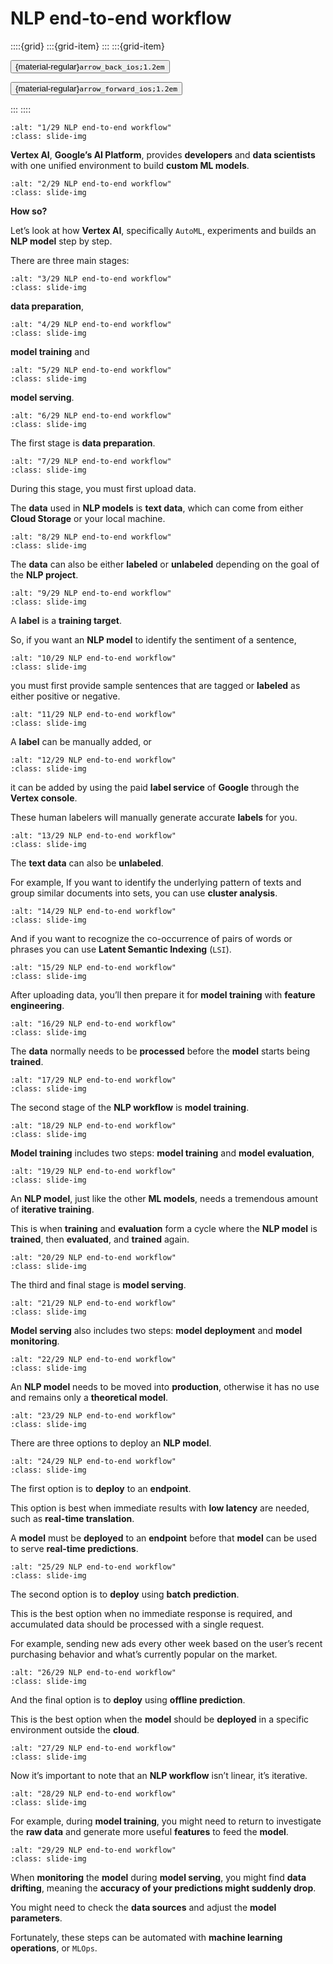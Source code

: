 # NLP end-to-end workflow

<aside class="margin sidebar">

::::{grid}
:::{grid-item}
:::
:::{grid-item}
<div id="slide-controls" class="btn-toolbar justify-content-between">

<button id="arrow_back" class="sd-btn">{material-regular}`arrow_back_ios;1.2em`</button>

<button id="arrow_forward" class="sd-btn">{material-regular}`arrow_forward_ios;1.2em`</button>
</div>
:::
::::
</aside>
<div class="slides">
<div>

```{image} ../../../images/gcp_courses/nlp_on_gcp/nlp_with_vertex_ai/nlp_end_to_end_workflow/001.jpg
:alt: "1/29 NLP end-to-end workflow"
:class: slide-img
```
<div class="cell tag_remove-input tag_output_scroll docutils container">
<div class="cell_output docutils container">

**Vertex AI**, **Google’s AI Platform**, provides **developers** and **data scientists** with one unified environment to build **custom ML models**.
</div>
</div>
</div>
</div>
<div class="slides">
<div>

```{image} ../../../images/gcp_courses/nlp_on_gcp/nlp_with_vertex_ai/nlp_end_to_end_workflow/005.jpg
:alt: "2/29 NLP end-to-end workflow"
:class: slide-img
```
<div class="cell tag_remove-input tag_output_scroll docutils container">
<div class="cell_output docutils container">

**How so?** 

Let’s look at how **Vertex AI**, specifically `AutoML`, experiments and builds an **NLP model** step by step. 

There are three main stages:
</div>
</div>
</div>
</div>
<div class="slides">
<div>

```{image} ../../../images/gcp_courses/nlp_on_gcp/nlp_with_vertex_ai/nlp_end_to_end_workflow/006.jpg
:alt: "3/29 NLP end-to-end workflow"
:class: slide-img
```
<div class="cell tag_remove-input tag_output_scroll docutils container">
<div class="cell_output docutils container">

**data preparation**,
</div>
</div>
</div>
</div>
<div class="slides">
<div>

```{image} ../../../images/gcp_courses/nlp_on_gcp/nlp_with_vertex_ai/nlp_end_to_end_workflow/007.jpg
:alt: "4/29 NLP end-to-end workflow"
:class: slide-img
```
<div class="cell tag_remove-input tag_output_scroll docutils container">
<div class="cell_output docutils container">

**model training** and
</div>
</div>
</div>
</div>
<div class="slides">
<div>

```{image} ../../../images/gcp_courses/nlp_on_gcp/nlp_with_vertex_ai/nlp_end_to_end_workflow/008.jpg
:alt: "5/29 NLP end-to-end workflow"
:class: slide-img
```
<div class="cell tag_remove-input tag_output_scroll docutils container">
<div class="cell_output docutils container">

**model serving**.
</div>
</div>
</div>
</div>
<div class="slides">
<div>

```{image} ../../../images/gcp_courses/nlp_on_gcp/nlp_with_vertex_ai/nlp_end_to_end_workflow/009.jpg
:alt: "6/29 NLP end-to-end workflow"
:class: slide-img
```
<div class="cell tag_remove-input tag_output_scroll docutils container">
<div class="cell_output docutils container">

The first stage is **data preparation**.
</div>
</div>
</div>
</div>
<div class="slides">
<div>

```{image} ../../../images/gcp_courses/nlp_on_gcp/nlp_with_vertex_ai/nlp_end_to_end_workflow/012.jpg
:alt: "7/29 NLP end-to-end workflow"
:class: slide-img
```
<div class="cell tag_remove-input tag_output_scroll docutils container">
<div class="cell_output docutils container">

During this stage, you must first upload data.

The **data** used in **NLP models** is **text data**, which can come from either **Cloud Storage** or your local machine.
</div>
</div>
</div>
</div>
<div class="slides">
<div>

```{image} ../../../images/gcp_courses/nlp_on_gcp/nlp_with_vertex_ai/nlp_end_to_end_workflow/013.jpg
:alt: "8/29 NLP end-to-end workflow"
:class: slide-img
```
<div class="cell tag_remove-input tag_output_scroll docutils container">
<div class="cell_output docutils container">

The **data** can also be either **labeled** or **unlabeled** depending on the goal of the **NLP project**.
</div>
</div>
</div>
</div>
<div class="slides">
<div>

```{image} ../../../images/gcp_courses/nlp_on_gcp/nlp_with_vertex_ai/nlp_end_to_end_workflow/014.jpg
:alt: "9/29 NLP end-to-end workflow"
:class: slide-img
```
<div class="cell tag_remove-input tag_output_scroll docutils container">
<div class="cell_output docutils container">

A **label** is a **training target**. 

So, if you want an **NLP model** to identify the sentiment of a sentence,
</div>
</div>
</div>
</div>
<div class="slides">
<div>

```{image} ../../../images/gcp_courses/nlp_on_gcp/nlp_with_vertex_ai/nlp_end_to_end_workflow/016.jpg
:alt: "10/29 NLP end-to-end workflow"
:class: slide-img
```
<div class="cell tag_remove-input tag_output_scroll docutils container">
<div class="cell_output docutils container">

you must first provide sample sentences that are tagged or **labeled** as either positive or negative.
</div>
</div>
</div>
</div>
<div class="slides">
<div>

```{image} ../../../images/gcp_courses/nlp_on_gcp/nlp_with_vertex_ai/nlp_end_to_end_workflow/017.jpg
:alt: "11/29 NLP end-to-end workflow"
:class: slide-img
```
<div class="cell tag_remove-input tag_output_scroll docutils container">
<div class="cell_output docutils container">

A **label** can be manually added, or
</div>
</div>
</div>
</div>
<div class="slides">
<div>

```{image} ../../../images/gcp_courses/nlp_on_gcp/nlp_with_vertex_ai/nlp_end_to_end_workflow/018.jpg
:alt: "12/29 NLP end-to-end workflow"
:class: slide-img
```
<div class="cell tag_remove-input tag_output_scroll docutils container">
<div class="cell_output docutils container">

it can be added by using the paid **label service** of **Google** through the **Vertex console**. 

These human labelers will manually generate accurate **labels** for you.
</div>
</div>
</div>
</div>
<div class="slides">
<div>

```{image} ../../../images/gcp_courses/nlp_on_gcp/nlp_with_vertex_ai/nlp_end_to_end_workflow/019.jpg
:alt: "13/29 NLP end-to-end workflow"
:class: slide-img
```
<div class="cell tag_remove-input tag_output_scroll docutils container">
<div class="cell_output docutils container">

The **text data** can also be **unlabeled**. 

For example, If you want to identify the underlying pattern of texts and group similar documents into sets, you can use **cluster analysis**.
</div>
</div>
</div>
</div>
<div class="slides">
<div>

```{image} ../../../images/gcp_courses/nlp_on_gcp/nlp_with_vertex_ai/nlp_end_to_end_workflow/020.jpg
:alt: "14/29 NLP end-to-end workflow"
:class: slide-img
```
<div class="cell tag_remove-input tag_output_scroll docutils container">
<div class="cell_output docutils container">

And if you want to recognize the co-occurrence of pairs of words or phrases you can use **Latent Semantic Indexing** (`LSI`).
</div>
</div>
</div>
</div>
<div class="slides">
<div>

```{image} ../../../images/gcp_courses/nlp_on_gcp/nlp_with_vertex_ai/nlp_end_to_end_workflow/021.jpg
:alt: "15/29 NLP end-to-end workflow"
:class: slide-img
```
<div class="cell tag_remove-input tag_output_scroll docutils container">
<div class="cell_output docutils container">

After uploading data, you’ll then prepare it for **model training** with **feature engineering**.
</div>
</div>
</div>
</div>
<div class="slides">
<div>

```{image} ../../../images/gcp_courses/nlp_on_gcp/nlp_with_vertex_ai/nlp_end_to_end_workflow/023.jpg
:alt: "16/29 NLP end-to-end workflow"
:class: slide-img
```
<div class="cell tag_remove-input tag_output_scroll docutils container">
<div class="cell_output docutils container">

The **data** normally needs to be **processed** before the **model** starts being **trained**.
</div>
</div>
</div>
</div>
<div class="slides">
<div>

```{image} ../../../images/gcp_courses/nlp_on_gcp/nlp_with_vertex_ai/nlp_end_to_end_workflow/024.jpg
:alt: "17/29 NLP end-to-end workflow"
:class: slide-img
```
<div class="cell tag_remove-input tag_output_scroll docutils container">
<div class="cell_output docutils container">

The second stage of the **NLP workflow** is **model training**.
</div>
</div>
</div>
</div>
<div class="slides">
<div>

```{image} ../../../images/gcp_courses/nlp_on_gcp/nlp_with_vertex_ai/nlp_end_to_end_workflow/026.jpg
:alt: "18/29 NLP end-to-end workflow"
:class: slide-img
```
<div class="cell tag_remove-input tag_output_scroll docutils container">
<div class="cell_output docutils container">

**Model training** includes two steps: **model training** and **model evaluation**,
</div>
</div>
</div>
</div>
<div class="slides">
<div>

```{image} ../../../images/gcp_courses/nlp_on_gcp/nlp_with_vertex_ai/nlp_end_to_end_workflow/027.jpg
:alt: "19/29 NLP end-to-end workflow"
:class: slide-img
```
<div class="cell tag_remove-input tag_output_scroll docutils container">
<div class="cell_output docutils container">

An **NLP model**, just like the other **ML models**, needs a tremendous amount of **iterative training**.

This is when **training** and **evaluation** form a cycle where the **NLP model** is **trained**, then **evaluated**, and **trained** again.
</div>
</div>
</div>
</div>
<div class="slides">
<div>

```{image} ../../../images/gcp_courses/nlp_on_gcp/nlp_with_vertex_ai/nlp_end_to_end_workflow/028.jpg
:alt: "20/29 NLP end-to-end workflow"
:class: slide-img
```
<div class="cell tag_remove-input tag_output_scroll docutils container">
<div class="cell_output docutils container">

The third and final stage is **model serving**.
</div>
</div>
</div>
</div>
<div class="slides">
<div>

```{image} ../../../images/gcp_courses/nlp_on_gcp/nlp_with_vertex_ai/nlp_end_to_end_workflow/030.jpg
:alt: "21/29 NLP end-to-end workflow"
:class: slide-img
```
<div class="cell tag_remove-input tag_output_scroll docutils container">
<div class="cell_output docutils container">

**Model serving** also includes two steps: **model deployment** and **model monitoring**.
</div>
</div>
</div>
</div>
<div class="slides">
<div>

```{image} ../../../images/gcp_courses/nlp_on_gcp/nlp_with_vertex_ai/nlp_end_to_end_workflow/031.jpg
:alt: "22/29 NLP end-to-end workflow"
:class: slide-img
```
<div class="cell tag_remove-input tag_output_scroll docutils container">
<div class="cell_output docutils container">

An **NLP model** needs to be moved into **production**, otherwise it has no use and remains only a **theoretical model**.
</div>
</div>
</div>
</div>
<div class="slides">
<div>

```{image} ../../../images/gcp_courses/nlp_on_gcp/nlp_with_vertex_ai/nlp_end_to_end_workflow/032.jpg
:alt: "23/29 NLP end-to-end workflow"
:class: slide-img
```
<div class="cell tag_remove-input tag_output_scroll docutils container">
<div class="cell_output docutils container">

There are three options to deploy an **NLP model**.
</div>
</div>
</div>
</div>
<div class="slides">
<div>

```{image} ../../../images/gcp_courses/nlp_on_gcp/nlp_with_vertex_ai/nlp_end_to_end_workflow/035.jpg
:alt: "24/29 NLP end-to-end workflow"
:class: slide-img
```
<div class="cell tag_remove-input tag_output_scroll docutils container">
<div class="cell_output docutils container">

The first option is to **deploy** to an **endpoint**. 

This option is best when immediate results with **low latency** are needed, such as **real-time translation**. 

A **model** must be **deployed** to an **endpoint** before that **model** can be used to serve **real-time predictions**.
</div>
</div>
</div>
</div>
<div class="slides">
<div>

```{image} ../../../images/gcp_courses/nlp_on_gcp/nlp_with_vertex_ai/nlp_end_to_end_workflow/037.jpg
:alt: "25/29 NLP end-to-end workflow"
:class: slide-img
```
<div class="cell tag_remove-input tag_output_scroll docutils container">
<div class="cell_output docutils container">

The second option is to **deploy** using **batch prediction**. 

This is the best option when no immediate response is required, and accumulated data should be processed with a single request.

For example, sending new ads every other week based on the user’s recent purchasing behavior and what’s currently popular on the market.
</div>
</div>
</div>
</div>
<div class="slides">
<div>

```{image} ../../../images/gcp_courses/nlp_on_gcp/nlp_with_vertex_ai/nlp_end_to_end_workflow/039.jpg
:alt: "26/29 NLP end-to-end workflow"
:class: slide-img
```
<div class="cell tag_remove-input tag_output_scroll docutils container">
<div class="cell_output docutils container">

And the final option is to **deploy** using **offline prediction**.

This is the best option when the **model** should be **deployed** in a specific environment outside the **cloud**.
</div>
</div>
</div>
</div>
<div class="slides">
<div>

```{image} ../../../images/gcp_courses/nlp_on_gcp/nlp_with_vertex_ai/nlp_end_to_end_workflow/040.jpg
:alt: "27/29 NLP end-to-end workflow"
:class: slide-img
```
<div class="cell tag_remove-input tag_output_scroll docutils container">
<div class="cell_output docutils container">

Now it’s important to note that an **NLP workflow** isn’t linear, it’s iterative.
</div>
</div>
</div>
</div>
<div class="slides">
<div>

```{image} ../../../images/gcp_courses/nlp_on_gcp/nlp_with_vertex_ai/nlp_end_to_end_workflow/041.jpg
:alt: "28/29 NLP end-to-end workflow"
:class: slide-img
```
<div class="cell tag_remove-input tag_output_scroll docutils container">
<div class="cell_output docutils container">

For example, during **model training**, you might need to return to investigate the **raw data** and generate more useful **features** to feed the **model**.
</div>
</div>
</div>
</div>
<div class="slides">
<div>

```{image} ../../../images/gcp_courses/nlp_on_gcp/nlp_with_vertex_ai/nlp_end_to_end_workflow/042.jpg
:alt: "29/29 NLP end-to-end workflow"
:class: slide-img
```
<div class="cell tag_remove-input tag_output_scroll docutils container">
<div class="cell_output docutils container">

When **monitoring** the **model** during **model serving**, you might find **data drifting**, meaning the **accuracy of your predictions might suddenly drop**. 

You might need to check the **data sources** and adjust the **model parameters**. 

Fortunately, these steps can be automated with **machine learning operations**, or `MLOps`.
</div>
</div>
</div>
</div>
